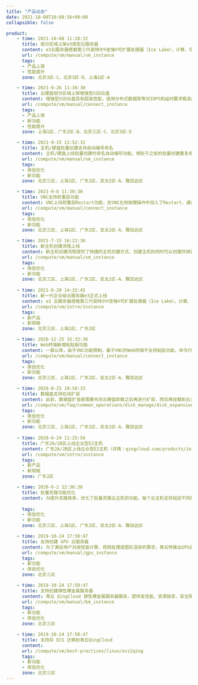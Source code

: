 ```yaml
---
title: "产品动态"
date: 2021-10-08T10:08:56+09:00
collapsible: false

product:
    - time: 2021-10-08 11:28:32
      title: 部分区域上架e3类型云服务器
      content: e3云服务器搭载第三代英特尔®至强®可扩展处理器（Ice Lake），计算、存储、网络性能全面提升。采用独享 CPU 模式，提供 96C384G 高规格配置。超低存储和网络时延，满足数据库、缓存在高并发场景需求，并且性价比极高，助力企业以更低成本上云。
      url: /compute/vm/manual/vm_instance
      tags:
      - 产品上架
      - 性能提升
      zone: 北京3区-C、北京3区-D、上海1区-A

    - time: 2021-9-26 11:30:30
      title: 云硬盘部分区域上架增强型SSD云盘
      content: 增强型SSD云盘具有超高性能，适用分布式数据库等对IOPS和延时要求极高的服务。为充分利用增强型SSD云盘性能，建议挂载到企业级e3云服务器。
      url: /compute/vm/manual/connect_instance
      tags:
      - 产品上架
      - 新功能
      - 性能提升
      zone: 上海1区、广东2区-B、北京三区-C、北京3区-D

    - time: 2021-9-15 11:52:32
      title: 主机/硬盘批量创建支持自动编号命名
      content: 主机/硬盘上线批量创建时命名自动编号功能，相较于之前的批量创建重复命名的情况，自动编号能极大提升用户体验，便于资源区分，避免用户手动更改命令造成的不便。
      url: /compute/vm/manual/vm_instance
      tags:
      - 体验优化
      - 新功能
      zone: 北京三区、上海1区、广东2区、亚太2区-A、雅加达区

    - time: 2021-9-6 11:30:30
      title: VNC支持软重启功能
      content: VNC上线软重启Restart功能，在VNC左侧按键操作中加入了Restart，通过软重启，用户可以更方便的进行主机调试，可监控开机过程或者进入安全模式，便于解决操作系统内部问题。
      url: /compute/vm/manual/connect_instance
      tags:
      - 体验优化
      - 新功能
      zone: 北京三区、上海1区、广东2区、亚太2区-A、雅加达区

    - time: 2021-7-15 16:22:36
      title: 新主机创建流程上线
      content: 新主机创建流程提供了快捷的主机创建方式，创建主机的同时可以创建并绑定EIP、数据盘、备份策略、安全组等主机相关资源，实现一站式资源交付。同时，增加快速创建流程，只需要简单选择主机规格和操作系统，其他配置均可采用系统默认。新增场景化规格选择，根据用户不同场景需求为用户提供推荐配置及相关产品。
      url: /compute/vm/manual/vm_instance
      tags:
      - 体验优化
      - 新功能
      zone: 北京三区、上海1区、广东2区、亚太2区-A、雅加达区
    
    - time: 2021-6-20 14:32:45
      title: 新一代企业级云服务器e3正式上线
      content: e3 云服务器搭载第三代英特尔®至强®可扩展处理器（Ice Lake），计算、存储、网络性能全面提升。采用独享 CPU 模式，提供 96C384G 高规格配置。超低存储和网络时延，满足数据库、缓存在高并发场景需求，并且性价比极高，助力企业以更低成本上云。
      url: /compute/vm/intro/instance
      tags:
      - 新产品
      - 新规格
      zone: 北京三区、上海1区、广东2区

    - time: 2020-12-25 15:32:36
      title: Web终端新增粘贴板功能
      content: 一直以来，由于VNC功能限制，基于VNC的Web终端不支持粘贴功能，命令行需要手工输入，某些场景下极大降低了我们的工作效率。针对这一问题，主机Web终端新上线了粘贴板功能，支持复制内容的快捷输入，入口请见Web终端右上方。
      url: /compute/vm/manual/connect_instance
      tags:
      - 体验优化
      - 新功能
      zone: 北京三区、上海1区、广东2区、亚太2区-A、雅加达区

    - time: 2020-8-25 10:50:33
      title: 数据盘支持在线扩容
      content: 此前，数据盘扩容是需要先将云硬盘卸载之后再进行扩容，而后再挂载到云主机上面。这种扩容方式会导致业务中断，影响用户体验。数据盘在线扩容功能上线后，用户可在数据盘处于挂载状态时直接进行扩容，无需提前卸载云硬盘。
      url: /compute/vm/faq/common_operations/disk_manage/disk_expansion
      tags:
      - 体验优化
      - 新功能
      zone: 北京三区、上海1区、广东2区、亚太2区-A、雅加达区
    
    - time: 2020-6-24 11:25:56
      title: 广东2A/2B区上线企业型E2主机
      content: 广东2A/2B区上线企业型E2主机（详情：qingcloud.com/products/instances），可提供vCPU/内存比1:2/1:4/1:8，vCPU核数可选范围：2核-32核，内存可选范围：4GB-448GB，最大内网带宽为10Gbps的不同主机组合。
      url: /compute/vm/intro/instance
      tags:
      - 新产品
      - 新规格
      zone: 广东2区

    - time: 2020-6-2 12:36:38
      title: 批量克隆功能优化
      content: 为提升克隆效率，优化了批量克隆云主机的功能，每个云主机支持指定不同的克隆数量，在进行批量克隆任务时有了更为灵活的选择，可一键完成不同云主机的不同克隆需求。
      
      tags:
      - 体验优化
      - 新功能
      zone: 北京三区、上海1区、广东2区、亚太2区-A、雅加达区

    - time: 2019-10-24 17:50:47
      title: 支持创建 GPU 云服务器
      content: 为了满足用户对高性能计算、视频处理或图形渲染的需求，青云特推出GPU云服务器给有需求的用户使用，用户可以在青云控制台上进行GPU云服务器的创建和使用。
      url: /compute/vm/manual/gpu_instance
      tags:
      - 新功能
      - 体验优化
      zone: 北京三区

    - time: 2019-10-24 17:50:47
      title: 支持创建弹性裸金属服务器
      content: 青云 QingCloud 弹性裸金属服务器服务，提供高性能、资源独享、安全隔离的专属弹性裸金属服务器群组，满足各类核心应用对高性能及稳定性的需求，同时提供完整的设备管理权限及运维服务。 用户可以像使用其他云资源一样，快速、灵活的部署及管理弹性裸金属服务器，并可按需弹性购买。
      url: /compute/vm/manual/bm_instance
      tags:
      - 新功能
      - 体验优化
      zone: 北京三区

    - time: 2019-10-24 17:50:47
      title: 支持将 ECS 迁移到青云QingCloud
      content:
      url: /compute/vm/best-practices/linux/ecs2qing
      tags:
      - 新功能
      - 体验优化
      zone: 北京三区
---
```


<!-- 设置上述参数可生成产品动态页  -->

